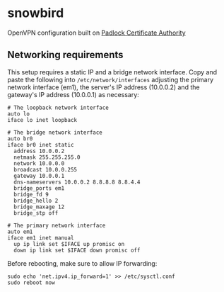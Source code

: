 # snowbird
OpenVPN configuration built on [Padlock Certificate Authority](https://github.com/suderman/padlock)  

## Networking requirements  

This setup requires a static IP and a bridge network interface. Copy and
paste the following into `/etc/network/interfaces` adjusting the primary
network interface (em1), the server's IP address (10.0.0.2) and the 
gateway's IP address (10.0.0.1) as necessary:  

```
# The loopback network interface
auto lo
iface lo inet loopback

# The bridge network interface
auto br0
iface br0 inet static
  address 10.0.0.2
  netmask 255.255.255.0
  network 10.0.0.0
  broadcast 10.0.0.255
  gateway 10.0.0.1
  dns-nameservers 10.0.0.2 8.8.8.8 8.8.4.4
  bridge_ports em1
  bridge_fd 9
  bridge_hello 2
  bridge_maxage 12
  bridge_stp off

# The primary network interface
auto em1
iface em1 inet manual
  up ip link set $IFACE up promisc on
  down ip link set $IFACE down promisc off
```

Before rebooting, make sure to allow IP forwarding:  

```
sudo echo 'net.ipv4.ip_forward=1' >> /etc/sysctl.conf
sudo reboot now
```
